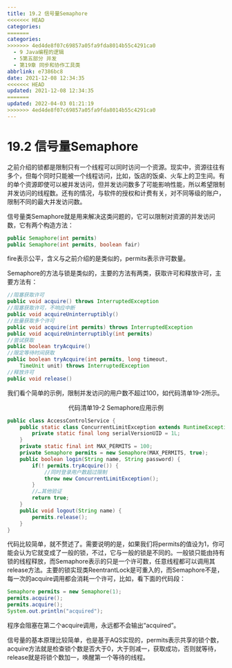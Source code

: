 ```yaml
---
title: 19.2 信号量Semaphore
<<<<<<< HEAD
categories:
=======
categories: 
>>>>>>> 4ed4de8f07c69857a05fa9fda8014b55c4291ca0
  - 9 Java编程的逻辑
  - 5第五部分 并发
  - 第19章 同步和协作工具类
abbrlink: e7386bc8
date: 2021-12-08 12:34:35
<<<<<<< HEAD
updated: 2021-12-08 12:34:35
=======
updated: 2022-04-03 01:21:19
>>>>>>> 4ed4de8f07c69857a05fa9fda8014b55c4291ca0
---
```

# 19.2 信号量Semaphore
之前介绍的锁都是限制只有一个线程可以同时访问一个资源。现实中，资源往往有多个，但每个同时只能被一个线程访问，比如，饭店的饭桌、火车上的卫生间。有的单个资源即使可以被并发访问，但并发访问数多了可能影响性能，所以希望限制并发访问的线程数。还有的情况，与软件的授权和计费有关，对不同等级的账户，限制不同的最大并发访问数。

信号量类Semaphore就是用来解决这类问题的，它可以限制对资源的并发访问数，它有两个构造方法：

```java
public Semaphore(int permits)
public Semaphore(int permits, boolean fair)
```

fire表示公平，含义与之前介绍的是类似的，permits表示许可数量。

Semaphore的方法与锁是类似的，主要的方法有两类，获取许可和释放许可，主要方法有：

```java
//阻塞获取许可
public void acquire() throws InterruptedException
//阻塞获取许可，不响应中断
public void acquireUninterruptibly()
//批量获取多个许可
public void acquire(int permits) throws InterruptedException
public void acquireUninterruptibly(int permits)
//尝试获取
public boolean tryAcquire()
//限定等待时间获取
public boolean tryAcquire(int permits, long timeout,
    TimeUnit unit) throws InterruptedException
//释放许可
public void release()
```

我们看个简单的示例，限制并发访问的用户数不超过100，如代码清单19-2所示。

<center>代码清单19-2 Semaphore应用示例</center>

```java
public class AccessControlService {
    public static class ConcurrentLimitException extends RuntimeException {
        private static final long serialVersionUID = 1L;
    }
    private static final int MAX_PERMITS = 100;
    private Semaphore permits = new Semaphore(MAX_PERMITS, true);
    public boolean login(String name, String password) {
        if(! permits.tryAcquire()) {
            //同时登录用户数超过限制
            throw new ConcurrentLimitException();
        }
        //…其他验证
        return true;
    }
    public void logout(String name) {
        permits.release();
    }
}
```

代码比较简单，就不赘述了。需要说明的是，如果我们将permits的值设为1，你可能会认为它就变成了一般的锁，不过，它与一般的锁是不同的。一般锁只能由持有锁的线程释放，而Semaphore表示的只是一个许可数，任意线程都可以调用其release方法。主要的锁实现类ReentrantLock是可重入的，而Semaphore不是，每一次的acquire调用都会消耗一个许可，比如，看下面的代码段：

```java
Semaphore permits = new Semaphore(1);
permits.acquire();
permits.acquire();
System.out.println("acquired");
```

程序会阻塞在第二个acquire调用，永远都不会输出“acquired”。

信号量的基本原理比较简单，也是基于AQS实现的，permits表示共享的锁个数，acquire方法就是检查锁个数是否大于0，大于则减一，获取成功，否则就等待，release就是将锁个数加一，唤醒第一个等待的线程。

